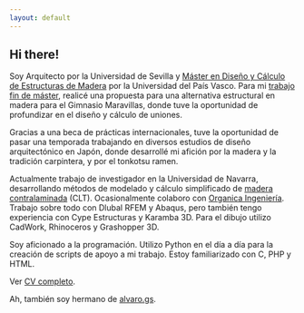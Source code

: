 ```yaml
---
layout: default
---
```

## Hi there!

Soy Arquitecto por la Universidad de Sevilla y [Máster en Diseño y Cálculo de Estructuras de Madera](https://www.mastermadera.com/) por la Universidad del País Vasco.
Para mi [trabajo fin de máster](./tfm.html), realicé una propuesta para una alternativa estructural en madera para el Gimnasio Maravillas, donde tuve la oportunidad de profundizar en el diseño y cálculo de uniones.

Gracias a una beca de prácticas internacionales, tuve la oportunidad de pasar una temporada trabajando en diversos estudios de diseño arquitectónico en Japón, donde desarrollé mi afición por la madera y la tradición carpintera, y por el tonkotsu ramen.

Actualmente trabajo de investigador en la Universidad de Navarra, desarrollando métodos de modelado y cálculo simplificado de [madera contralaminada](./clt.html) (CLT). Ocasionalmente colaboro con [Organica Ingeniería](https://organicaingenieria.es/). Trabajo sobre todo con Dlubal RFEM y Abaqus, pero también tengo experiencia con Cype Estructuras y Karamba 3D. Para el dibujo utilizo CadWork, Rhinoceros y Grashopper 3D.

Soy aficionado a la programación. Utilizo Python en el día a día para la creación de scripts de apoyo a mi trabajo. Estoy familiarizado con C, PHP y HTML.

Ver [CV completo](./cv.html).

Ah, también soy hermano de [alvaro.gs](https://www.alvaro.gs).




